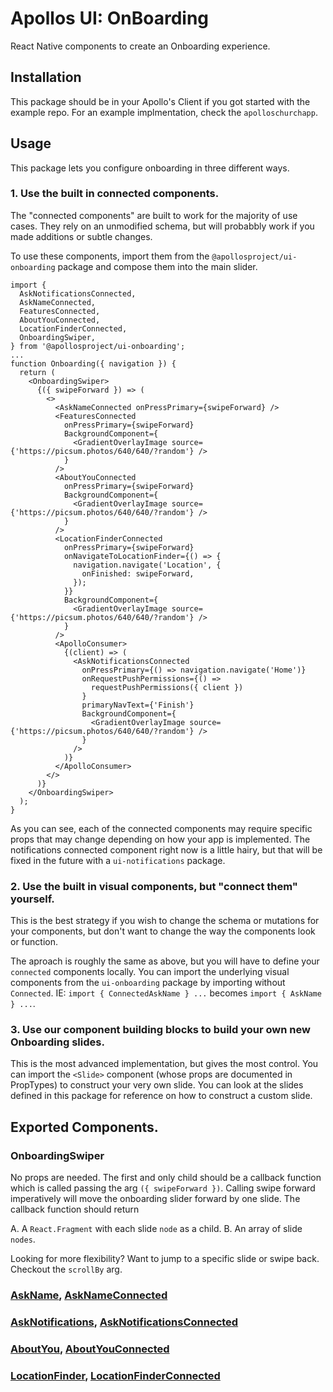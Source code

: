 # Apollos UI: OnBoarding

React Native components to create an Onboarding experience.

## Installation

This package should be in your Apollo's Client if you got started with the example repo. For an example implmentation, check the `apolloschurchapp`.

## Usage

This package lets you configure onboarding in three different ways.

### 1. Use the built in connected components.

The "connected components" are built to work for the majority of use cases. They rely on an unmodified schema, but will probabbly work if you made additions or subtle changes.

To use these components, import them from the `@apollosproject/ui-onboarding` package and compose them into the main slider.

```
import {
  AskNotificationsConnected,
  AskNameConnected,
  FeaturesConnected,
  AboutYouConnected,
  LocationFinderConnected,
  OnboardingSwiper,
} from '@apollosproject/ui-onboarding';
...
function Onboarding({ navigation }) {
  return (
    <OnboardingSwiper>
      {({ swipeForward }) => (
        <>
          <AskNameConnected onPressPrimary={swipeForward} />
          <FeaturesConnected
            onPressPrimary={swipeForward}
            BackgroundComponent={
              <GradientOverlayImage source={'https://picsum.photos/640/640/?random'} />
            }
          />
          <AboutYouConnected
            onPressPrimary={swipeForward}
            BackgroundComponent={
              <GradientOverlayImage source={'https://picsum.photos/640/640/?random'} />
            }
          />
          <LocationFinderConnected
            onPressPrimary={swipeForward}
            onNavigateToLocationFinder={() => {
              navigation.navigate('Location', {
                onFinished: swipeForward,
              });
            }}
            BackgroundComponent={
              <GradientOverlayImage source={'https://picsum.photos/640/640/?random'} />
            }
          />
          <ApolloConsumer>
            {(client) => (
              <AskNotificationsConnected
                onPressPrimary={() => navigation.navigate('Home')}
                onRequestPushPermissions={() =>
                  requestPushPermissions({ client })
                }
                primaryNavText={'Finish'}
                BackgroundComponent={
                  <GradientOverlayImage source={'https://picsum.photos/640/640/?random'} />
                }
              />
            )}
          </ApolloConsumer>
        </>
      )}
    </OnboardingSwiper>
  );
}
```

As you can see, each of the connected components may require specific props that may change depending on how your app is implemented. The notifications connected component right now is a little hairy, but that will be fixed in the future with a `ui-notifications` package.

### 2. Use the built in visual components, but "connect them" yourself.

This is the best strategy if you wish to change the schema or mutations for your components, but don't want to change the way the components look or function.

The aproach is roughly the same as above, but you will have to define your `connected` components locally. You can import the underlying visual components from the `ui-onboarding` package by importing without `Connected`. IE: `import { ConnectedAskName } ...` becomes `import { AskName } ...`.

### 3. Use our component building blocks to build your own new Onboarding slides.

This is the most advanced implementation, but gives the most control. You can import the `<Slide>` component (whose props are documented in PropTypes) to construct your very own slide. You can look at the slides defined in this package for reference on how to construct a custom slide.


## Exported Components.

### OnboardingSwiper

No props are needed. The first and only child should be a callback function which is called passing the arg `({ swipeForward })`. Calling swipe forward imperatively will move the onboarding slider forward by one slide. The callback function should return

A. A `React.Fragment` with each slide `node` as a child.
B. An array of slide `nodes`.

Looking for more flexibility? Want to jump to a specific slide or swipe back. Checkout the `scrollBy` arg.

### [AskName](https://github.com/ApollosProject/apollos-prototype/blob/master/packages/apollos-ui-onboarding/src/slides/AskName/AskName.js), [AskNameConnected](https://github.com/ApollosProject/apollos-prototype/blob/master/packages/apollos-ui-onboarding/src/slides/AskName/AskNameConnected.js)

### [AskNotifications](https://github.com/ApollosProject/apollos-prototype/blob/master/packages/apollos-ui-onboarding/src/slides/AskNotifications/AskNotifications.js), [AskNotificationsConnected](https://github.com/ApollosProject/apollos-prototype/blob/master/packages/apollos-ui-onboarding/src/slides/AskNotifications/AskNotificationsConnected.js)

### [AboutYou](https://github.com/ApollosProject/apollos-prototype/blob/master/packages/apollos-ui-onboarding/src/slides/AboutYou/AboutYou.js), [AboutYouConnected](https://github.com/ApollosProject/apollos-prototype/blob/master/packages/apollos-ui-onboarding/src/slides/AboutYou/AboutYouConnected.js)

### [LocationFinder](https://github.com/ApollosProject/apollos-prototype/blob/master/packages/apollos-ui-onboarding/src/slides/LocationFinder/LocationFinder.js), [LocationFinderConnected](https://github.com/ApollosProject/apollos-prototype/blob/master/packages/apollos-ui-onboarding/src/slides/LocationFinder/LocationFinderConnected.js)


